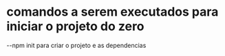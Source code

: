 # comandos a serem executados para iniciar o projeto do zero

--npm init
para criar o projeto e as dependencias 
